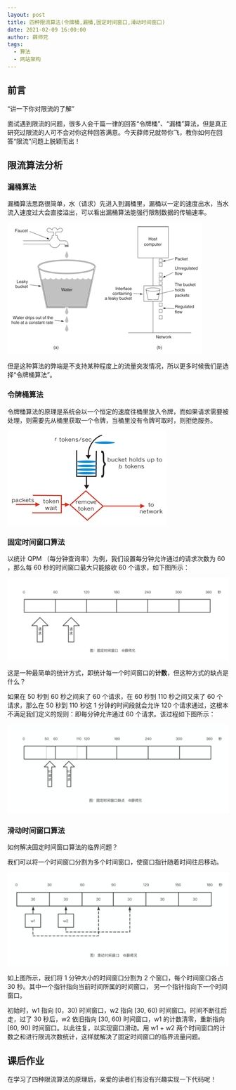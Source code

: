 ```yaml
---
layout: post
title: 四种限流算法(令牌桶,漏桶,固定时间窗口,滑动时间窗口)
date: 2021-02-09 16:00:00
author: 薛师兄
tags:
  - 算法
  - 网站架构
---
```


## 前言

“讲一下你对限流的了解”

面试遇到限流的问题，很多人会千篇一律的回答“令牌桶”、“漏桶”算法，但是真正研究过限流的人可不会对你这种回答满意。今天薛师兄就带你飞，教你如何在回答“限流”问题上脱颖而出！

## 限流算法分析

### 漏桶算法

漏桶算法思路很简单，水（请求）先进入到漏桶里，漏桶以一定的速度出水，当水流入速度过大会直接溢出，可以看出漏桶算法能强行限制数据的传输速率。

![图片来源网络](./20210209令牌桶漏桶固定时间窗口滑动时间窗口/081225378155003.png)

但是这种算法的弊端是不支持某种程度上的流量突发情况，所以更多时候我们是选择“令牌桶算法”。

### 令牌桶算法

令牌桶算法的原理是系统会以一个恒定的速度往桶里放入令牌，而如果请求需要被处理，则需要先从桶里获取一个令牌，当桶里没有令牌可取时，则拒绝服务。

![图片来源网络](./20210209令牌桶漏桶固定时间窗口滑动时间窗口/081226107372877.png)

### 固定时间窗口算法

以统计 QPM （每分钟查询率）为例，我们设置每分钟允许通过的请求次数为 60 ，那么每 60 秒的时间窗口最大只能接收 60 个请求，如下图所示：

![](./20210209令牌桶漏桶固定时间窗口滑动时间窗口/image-20210209183710683.png)

这是一种最简单的统计方式，即统计每一个时间窗口的**计数**，但这种方式的缺点是什么？

如果在 50 秒到 60 秒之间来了 60 个请求，在 60 秒到 110 秒之间又来了 60 个请求，那么在 50 秒到 110 秒这 1 分钟的时间段就会允许  120 个请求通过，这根本不满足我们定义的规则：即每分钟允许通过 60 个请求。该过程如下图所示：

![](./20210209令牌桶漏桶固定时间窗口滑动时间窗口/image-20210209183728797.png)

### 滑动时间窗口算法

如何解决固定时间窗口算法的临界问题？

我们可以将一个时间窗口分割为多个时间窗口，使窗口指针随着时间往后移动。

![](./20210209令牌桶漏桶固定时间窗口滑动时间窗口/image-20210209181708245.png)

如上图所示，我们将 1 分钟大小的时间窗口分割为 2 个窗口，每个时间窗口各占 30 秒。其中一个指针指向当前时间所属的时间窗口， 另一个指针指向下一个时间窗口。

初始时，w1 指向 [0，30) 时间窗口，w2 指向 [30, 60) 时间窗口。时间不断往后走，过了 30 秒后，w2 依旧指向 [30, 60) 时间窗口，w1 的计数清零，重新指向 [60, 90) 时间窗口。以此往复，以实现窗口滑动。用 w1 + w2 两个时间窗口的计数之和进行限流次数统计，这样就解决了固定时间窗口的临界流量问题。

## 课后作业

在学习了四种限流算法的原理后，亲爱的读者们有没有兴趣实现一下代码呢！

